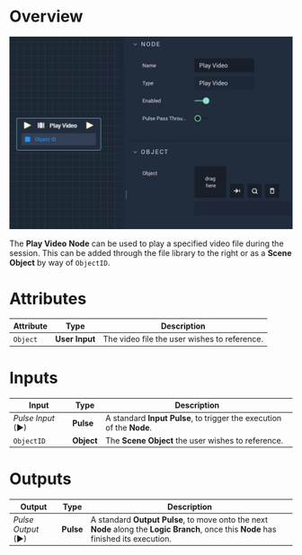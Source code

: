 # Overview

![The Play Video Node.](../../../.gitbook/assets/playvideo.png)

The **Play Video** **Node** can be used to play a specified video file during the session. This can be added through the file library to the right or as a **Scene Object** by way of `ObjectID`.

# Attributes

|Attribute|Type|Description|
|---|---|---|
|`Object`| **User Input** | The video file the user wishes to reference.|

# Inputs

|Input|Type|Description|
|---|---|---|
|*Pulse Input* (►)|**Pulse**|A standard **Input Pulse**, to trigger the execution of the **Node**.|
|`ObjectID`| **Object** | The **Scene Object** the user wishes to reference.|



# Outputs

|Output|Type|Description|
|---|---|---|
|*Pulse Output* (►)|**Pulse**|A standard **Output Pulse**, to move onto the next **Node** along the **Logic Branch**, once this **Node** has finished its execution.|
